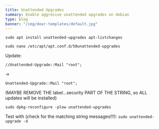 ```yaml
---
title: Unattended Upgrades
summary: Enable aggresive unattended upgrades on debian
type: blog
banner: "/img/dear-templates/default.jpg"
---
```


`sudo apt install unattended-upgrades apt-listchanges`

`sudo nano /etc/apt/apt.conf.d/50unattended-upgrades`

Update:
```
//Unattended-Upgrade::Mail "root";
```
->
```
Unattended-Upgrade::Mail "root";
```
(MAYBE REMOVE THE label...security PART OF THE STRING, so ALL updates will be installed)

`sudo dpkg-reconfigure -plow unattended-upgrades`

Test with (check for the matching string messages!!!): `sudo unattended-upgrade -d`
